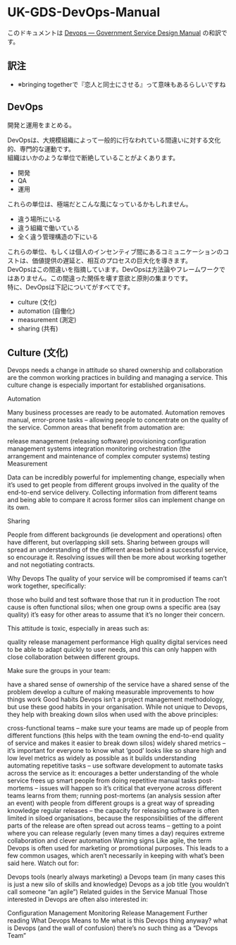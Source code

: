 # UK-GDS-DevOps-Manual

このドキュメントは [Devops — Government Service Design Manual](https://www.gov.uk/service-manual/operations/devops.html) の和訳です。

## 訳注

- ※bringing togetherで『恋人と同士にさせる』って意味もあるらしいですね


## DevOps

開発と運用をまとめる。

DevOpsは、大規模組織によって一般的に行なわれている間違いに対する文化的、専門的な運動です。  
組織はいかのような単位で断絶していることがよくあります。

- 開発
- QA
- 運用

これらの単位は、極端だとこんな風になっているかもしれません。

- 違う場所にいる
- 違う組織で働いている
- 全く違う管理構造の下にいる

これらの単位、もしくは個人のインセンティブ間にあるコミュニケーションのコストは、価値提供の遅延と、相互のプロセスの巨大化を導きます。  
DevOpsはこの間違いを指摘しています。DevOpsは方法論やフレームワークではありません。この間違った関係を壊す意欲と原則の集まりです。  
特に、DevOpsは下記についてがすべてです。

- culture (文化)
- automation (自働化)
- measurement (測定)
- sharing (共有)


## Culture (文化)


Devops needs a change in attitude so shared ownership and collaboration are the common working practices in building and managing a service. This culture change is especially important for established organisations.

Automation

Many business processes are ready to be automated. Automation removes manual, error-prone tasks – allowing people to concentrate on the quality of the service. Common areas that benefit from automation are:

release management (releasing software)
provisioning
configuration management
systems integration
monitoring
orchestration (the arrangement and maintenance of complex computer systems)
testing
Measurement

Data can be incredibly powerful for implementing change, especially when it’s used to get people from different groups involved in the quality of the end-to-end service delivery. Collecting information from different teams and being able to compare it across former silos can implement change on its own.

Sharing

People from different backgrounds (ie development and operations) often have different, but overlapping skill sets. Sharing between groups will spread an understanding of the different areas behind a successful service, so encourage it. Resolving issues will then be more about working together and not negotiating contracts.

Why Devops
The quality of your service will be compromised if teams can’t work together, specifically:

those who build and test software
those that run it in production
The root cause is often functional silos; when one group owns a specific area (say quality) it’s easy for other areas to assume that it’s no longer their concern.

This attitude is toxic, especially in areas such as:

quality
release management
performance
High quality digital services need to be able to adapt quickly to user needs, and this can only happen with close collaboration between different groups.

Make sure the groups in your team:

have a shared sense of ownership of the service
have a shared sense of the problem
develop a culture of making measurable improvements to how things work
Good habits
Devops isn’t a project management methodology, but use these good habits in your organisation. While not unique to Devops, they help with breaking down silos when used with the above principles:

cross-functional teams – make sure your teams are made up of people from different functions (this helps with the team owning the end-to-end quality of service and makes it easier to break down silos)
widely shared metrics – it’s important for everyone to know what ‘good’ looks like so share high and low level metrics as widely as possible as it builds understanding
automating repetitive tasks – use software development to automate tasks across the service as it:
encourages a better understanding of the whole service
frees up smart people from doing repetitive manual tasks
post-mortems – issues will happen so it’s critical that everyone across different teams learns from them; running post-mortems (an analysis session after an event) with people from different groups is a great way of spreading knowledge
regular releases – the capacity for releasing software is often limited in siloed organisations, because the responsibilities of the different parts of the release are often spread out across teams – getting to a point where you can release regularly (even many times a day) requires extreme collaboration and clever automation
Warning signs
Like agile, the term Devops is often used for marketing or promotional purposes. This leads to a few common usages, which aren’t necessarily in keeping with what’s been said here. Watch out for:

Devops tools (nearly always marketing)
a Devops team (in many cases this is just a new silo of skills and knowledge)
Devops as a job title (you wouldn’t call someone “an agile”)
Related guides in the Service Manual
Those interested in Devops are often also interested in:

Configuration Management
Monitoring
Release Management
Further reading
What Devops Means to Me
what is this Devops thing anyway?
what is Devops (and the wall of confusion)
there’s no such thing as a “Devops Team”
